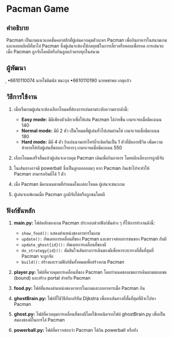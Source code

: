 # Pacman Game

## คำอธิบาย
Pacman เป็นเกมแนวแอคชั่นคลาสสิกที่ผู้เล่นควบคุมตัวละคร Pacman เพื่อกินอาหารในสนามเกม และหลบหลีกผีที่มาไล่ Pacman ซึ่งผู้เล่นจะต้องใช้กลยุทธ์ในการเลี้ยวหรือหลบเพื่อรอด การเล่นจบเมื่อ Pacman ถูกจับโดยผีหรือกินลูกแก้วครบทุกในสนาม

## ผู้พัฒนา
ุ
    •6610110074 นายโชติมนัส ชนะกุล
    •6610110190 นายพชรพล เกตุเเก้ว

## วิธีการใช้งาน
1. เมื่อเริ่มเกมผู้เล่นจะต้องเลือกโหมดที่ต้องการเล่นตามระดับความยากดังนี้:
    - **Easy mode:** มีผีเพียงตัวเดียวเพื่อให้เล่น Pacman ได้ง่ายขึ้น เกมจะจบเมื่อมีคะแนน 140
    - **Normal mode:** มีผี 2 ตัว เป็นโหมดที่ผู้เล่นทั่วไปเล่นผ่านได้ เกมจะจบเมื่อมีคะแนน 180
    - **Hard mode:** มีผี 4 ตัว ยิงเล่นนานเท่าไหร่ผี่จะติดกันเป็น 1 ตัวที่มีหลายชีวิต เพิ่มความท้าทายให้กับผู้เล่นที่ชอบอะไรยากๆ เกมจะจบเมื่อมีคะแนน 550

2. เลือกโหมดเสร็จสิ้นแล้วผู้เล่นจะควบคุม Pacman เดินเพื่อกินอาหาร โดยหลีกเลี่ยงการถูกผีจับ

3. ในเส้นทางอาจมี powerball ซึ่งเป็นลูกบอลกลมๆ หาก Pacman กินเข้าไปจะทำให้ Pacman สามารถกินผีได้ 1 ตัว

4. เมื่อ Pacman มีคะแนนตามที่กำหนดในเเต่ละโหมด ผู้เล่นจะชนะเกม

5. ผู้เล่นจะแพ้เกมเมื่อ Pacman ถูกผีจับได้หรือถูกชนโดยผี

## ฟังก์ชันหลัก
1. **main.py:** ไฟล์หลักของเกม Pacman ประกอบด้วยฟังก์ชันต่าง ๆ ที่ให้การทำงานดังนี้:
    - `show_food():` แสดงตำแหน่งของอาหารในเกม
    - `update():` อัพเดทการเคลื่อนที่ของ Pacman และตรวจสอบการชนของ Pacman กับผี
    - `update_ghost{id}():` อัพเดทการเคลื่อนที่ของผี
    - `do_strategy{id}():` ตัดสินใจเส้นทางการเดินของผีเพื่อหาระยะทางที่สั้นที่สุดที่ Pacman จะถูกจับ
    - `build():` สร้างและรวมฟังก์ชันทั้งหมดเพื่อสร้างเกม Pacman

2. **player.py:** ไฟล์ที่ควบคุมการเคลื่อนที่ของ Pacman โดยกำหนดขอบเขตการเดินตามขอบเขต (bound) และสร้าง portal สำหรับ Pacman

3. **food.py:** ไฟล์ที่แสดงตำแหน่งของอาหารในเกมและลบอาหารเมื่อ Pacman กิน

4. **ghostBrain.py:** ไฟล์ที่ใช้วิธีอัลกอริทึม Dijkstra เพื่อหาเส้นทางที่สั้นที่สุดที่ผีจะไปหา Pacman

5. **ghost.py:** ไฟล์ที่ควบคุมการเคลื่อนที่ของผีโดยใช้เทคนิคจากไฟล์ ghostBrain.py เพื่อเป็นสมองของผีในการไล่ Pacman

6. **powerball.py:** ไฟล์ที่ตรวจสอบว่า Pacman ได้กิน powerball หรือยัง


